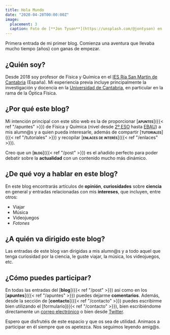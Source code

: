 ```yaml
---
title: Hola Mundo
date: "2020-04-28T00:00:00Z"
image:
  placement: 3
  caption: Foto de [**Jon Tyson**](https://unsplash.com/@jontyson) en [Unsplash](https://unsplash.com)
---
```


Primera entrada de mi primer blog. Comienza una aventura que llevaba mucho tiempo (años) con ganas de empezar.

## ¿Quién soy?

Desde 2018 soy profesor de Física y Química en el [IES Ría San Martín de Cantabria](http://portaleducativo.educantabria.es/web/iesriasanmartin) (España). Mi experiencia previa incluye principalmente la investigación y docencia en la [Universidad de Cantabria](https://web.unican.es), en particular en la rama de la Óptica Física.


## ¿Por qué este blog?

Mi intención principal con este sitio web es la de proporcionar [<span style="font-variant:small-caps;">**apuntes**</span>]({{< ref "/apuntes" >}}) de Física y Química (nivel desde [2º ESO](/apuntes/#segundo-eso) hasta [EBAU](/apuntes/#EBAU)) a mis alumn@s y a quien pueda interesarle, además de compartir [<span style="font-variant:small-caps;">**tutoriales**</span>]({{< ref "/tutoriales" >}}) y recopilar [<span style="font-variant:small-caps;">**enlaces de interés**</span>]({{< ref "/enlaces" >}}).

Creo que un [<span style="font-variant:small-caps;">**blog**</span>]({{< ref "/post" >}}) es el añadido perfecto para poder debatir sobre la **actualidad** con un contenido mucho más dinámico.

## ¿De qué voy a hablar en este blog?
En este blog encontrarás artículos de **opinión**, **curiosidades** sobre **ciencia** en general y entradas relacionadas con mis **intereses**, que incluyen, entre otros:

- Viajar
- Música
- Videojuegos
- _Fotones_

## ¿A quién va dirigido este blog?

Las entradas de este blog van dirigidas a mis alumn@s y a todo aquel que tenga curiosidad por la ciencia, le guste viajar, la música, los videojuegos, etc.

## ¿Cómo puedes participar?

En todas las entradas del [**blog**]({{< ref "/post" >}}) así como en los [**apuntes**]({{< ref "/apuntes" >}}) puedes dejarme **comentarios**. Además, desde la sección de [**contacto**]({{< ref "/contacto" >}}) puedes escribirme bien utilizando el [formulario]({{< ref "/contacto" >}}), bien escribiéndome directamente un [correo electrónico](mailto:rodri.alcaraz@gmail.com) o bien desde [Twitter](https://twitter.com/alcarazr).

Espero que disfrutéis de este espacio y que os sea de utilidad. Animaos a participar en él siempre que os apetezca. Nos seguimos leyendo amig@s.